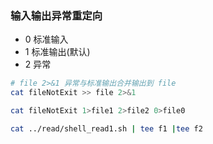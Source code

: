 ### 输入输出异常重定向

* 0 标准输入
* 1 标准输出(默认)
* 2 异常

```bash
# file 2>&1 异常与标准输出合并输出到 file
cat fileNotExit >> file 2>&1

cat fileNotExit 1>file1 2>file2 0>file0

cat ../read/shell_read1.sh | tee f1 |tee f2
```

